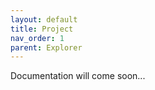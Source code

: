 ```yaml
---
layout: default
title: Project
nav_order: 1
parent: Explorer
---
```


Documentation will come soon...